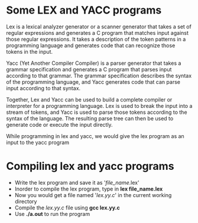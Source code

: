 # Some LEX and YACC programs

Lex is a lexical analyzer generator or a scanner generator  that takes a set of regular expressions and generates a C program that 
matches input against those regular expressions. It takes a description of the token patterns in a programming language and generates 
code that can recognize those tokens in the input.

Yacc (Yet Another Compiler Compiler) is a parser generator that takes a grammar specification and generates a C program that parses input 
according to that grammar. The grammar specification describes the syntax of the programming language, and Yacc generates code that can 
parse input according to that syntax.

Together, Lex and Yacc can be used to build a complete compiler or interpreter for a programming language. Lex is used to break the input 
into a stream of tokens, and Yacc is used to parse those tokens according to the syntax of the language. The resulting parse tree can 
then be used to generate code or execute the input directly.

While programming in lex and yacc, we would give the lex program as an input to the yacc program


# Compiling lex and yacc programs

- Write the lex program and save it as '*file_name*.lex'
- Inorder to compile the lex program, type in **lex file_name.lex**
- Now you would get a file named '*lex.yy.c*' in the current working directory
- Compile the *lex.yy.c* file using **gcc lex.yy.c**
- Use **./a.out** to run the program
